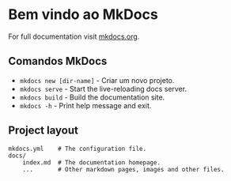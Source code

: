 # Bem vindo ao MkDocs

For full documentation visit [mkdocs.org](https://www.mkdocs.org).

## Comandos MkDocs

* `mkdocs new [dir-name]` - Criar um novo projeto.
* `mkdocs serve` - Start the live-reloading docs server.
* `mkdocs build` - Build the documentation site.
* `mkdocs -h` - Print help message and exit.

## Project layout

    mkdocs.yml    # The configuration file.
    docs/
        index.md  # The documentation homepage.
        ...       # Other markdown pages, images and other files.
